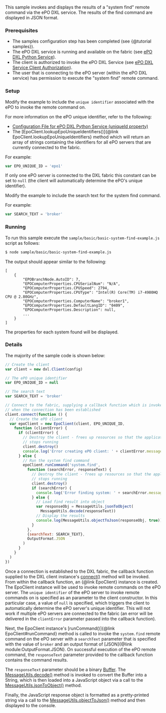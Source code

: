 This sample invokes and displays the results of a "system find" remote command
via the ePO DXL service. The results of the find command are displayed in JSON
format.

### Prerequisites

* The samples configuration step has been completed (see {@tutorial samples}).
* The ePO DXL service is running and available on the fabric (see
  [ePO DXL Python Service](https://github.com/opendxl/opendxl-epo-service-python)).
* The client is authorized to invoke the ePO DXL Service (see 
  [ePO DXL Service Client Authorization](https://opendxl.github.io/opendxl-epo-service-python/pydoc/authorization.html#client-authorization)).
* The user that is connecting to the ePO server (within the ePO DXL service)
  has permission to execute the "system find" remote command.

### Setup

Modify the example to include the `unique identifier` associated with the ePO
to invoke the remote command on.

For more information on the ePO unique identifier, refer to the following:

* [Configuration File for ePO DXL Python Service (uniqueId property)](https://opendxl.github.io/opendxl-epo-service-python/pydoc/configuration.html#dxl-service-configuration-file-dxleposervice-config>)
* The [EpoClient.lookupEpoUniqueIdentifiers()]{@link EpoClient.lookupEpoUniqueIdentifiers}
  method which will return an array of strings containing the identifiers for
  all ePO servers that are currently connected to the fabric.

For example:

```js
var EPO_UNIQUE_ID = 'epo1'
```

If only one ePO server is connected to the DXL fabric this constant can be
set to `null` (the client will automatically determine the ePO's unique
identifier).

Modify the example to include the search text for the system find command.

For example:

```js
var SEARCH_TEXT = 'broker'
```

### Running

To run this sample execute the ``sample/basic/basic-system-find-example.js``
script as follows:

```sh
$ node sample/basic/basic-system-find-example.js
```

The output should appear similar to the following:

```
[
    {
        "EPOBranchNode.AutoID": 7,
        "EPOComputerProperties.CPUSerialNum": "N/A",
        "EPOComputerProperties.CPUSpeed": 2794,
        "EPOComputerProperties.CPUType": "Intel(R) Core(TM) i7-4980HQ CPU @ 2.80GHz",
        "EPOComputerProperties.ComputerName": "broker1",
        "EPOComputerProperties.DefaultLangID": "0409",
        "EPOComputerProperties.Description": null,
        ...
    }
]
```

The properties for each system found will be displayed.

### Details

The majority of the sample code is shown below:

```js
// Create the client
var client = new dxl.Client(config)

// The ePO unique identifier
var EPO_UNIQUE_ID = null

// The search text
var SEARCH_TEXT = 'broker'

// Connect to the fabric, supplying a callback function which is invoked
// when the connection has been established
client.connect(function () {
  // Create the ePO client
  var epoClient = new EpoClient(client, EPO_UNIQUE_ID,
    function (clientError) {
      if (clientError) {
        // Destroy the client - frees up resources so that the application
        // stops running
        client.destroy()
        console.log('Error creating ePO client: ' + clientError.message)
      } else {
        // Run the system find command
        epoClient.runCommand('system.find',
          function (searchError, responseText) {
            // Destroy the client - frees up resources so that the application
            // stops running
            client.destroy()
            if (searchError) {
              console.log('Error finding system: ' + searchError.message)
            } else {
              // Load find result into object
              var responseObj = MessageUtils.jsonToObject(
                MessageUtils.decode(responseText))
              // Display the results
              console.log(MessageUtils.objectToJson(responseObj, true))
            }
          },
          {searchText: SEARCH_TEXT},
          OutputFormat.JSON
        )
      }
    }
  )
})
```

Once a connection is established to the DXL fabric, the callback function
supplied to the DXL client instance's
[connect()](https://opendxl.github.io/opendxl-client-javascript/jsdoc/Client.html#connect)
method will be invoked. From within the callback function, an {@link EpoClient}
instance is created. The EpoClient instance will be used to invoke remote
commands on the ePO server. The `unique identifier` of the ePO server to invoke
remote commands on is specified as an parameter to the client constructor. In
this particular case, a value of `null` is specified, which triggers the client
to automatically determine the ePO server's unique identifier. This will not
work if multiple ePO servers are connected to the fabric (an error will be
delivered in the `clientError` parameter passed into the callback function).

Next, the EpoClient instance's [runCommand()]{@link EpoClient#runCommand} method
is called to invoke the `system.find` remote command on the ePO server with a
`searchText` parameter that is specified with the value of `broker` and an
output format of [JSON]{@link module:OutputFormat.JSON}. On successful
execution of the ePO remote command, the `responseText` parameter provided to the
callback function contains the command results.

The `responseText` parameter should be a binary
[Buffer](https://nodejs.org/api/buffer.html). The
[MessageUtils.decode()](https://opendxl.github.io/opendxl-bootstrap-javascript/jsdoc/module-MessageUtils.html#.decode)
method is invoked to convert the Buffer into a String, which is then loaded
into a JavaScript object via a call to the 
[MessageUtils.jsonToObject()](https://opendxl.github.io/opendxl-bootstrap-javascript/jsdoc/module-MessageUtils.html#.jsonToObject)
method.

Finally, the JavaScript response object is formatted as a pretty-printed string
via a call to the
[MessageUtils.objectToJson()](https://opendxl.github.io/opendxl-bootstrap-javascript/jsdoc/module-MessageUtils.html#.jsonToObject)
method and then displayed to the console.
